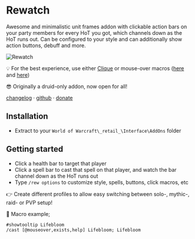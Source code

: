 # Rewatch

Awesome and minimalistic unit frames addon with clickable action bars on your party members for every HoT you got, which channels down as the HoT runs out. Can be configured to your style and can additionally show action buttons, debuff and more.

![Rewatch](https://github.com/coenvdwel/rewatch/raw/8bac4984599fec7019200846d9c731272723466f/docs/rewatch.gif)

💡 For the best experience, use either [Clique](https://www.curseforge.com/wow/addons/clique) or mouse-over macros ([here](https://www.dvorakgaming.com/warcraft/class-guides/macros/) and [here](https://wowpedia.fandom.com/wiki/Making_a_macro))

😎 Originally a druid-only addon, now open for all!

[changelog](https://www.curseforge.com/wow/addons/rewatch/pages/changelog) · [github](https://github.com/coenvdwel/rewatch) · [donate](https://www.paypal.com/donate/?hosted_button_id=AXK9MQKC3TLPE&item_name=Rewatch)

## Installation

* Extract to your `World of Warcraft\_retail_\Interface\AddOns` folder

## Getting started

* Click a health bar to target that player
* Click a spell bar to cast that spell on that player, and watch the bar channel down as the HoT runs out
* Type `/rew options` to customize style, spells, buttons, click macros, etc

👉 Create different profiles to allow easy switching between solo-, mythic-, raid- or PVP setup!

🚀 Macro example;

    #showtooltip Lifebloom
    /cast [@mouseover,exists,help] Lifebloom; Lifebloom